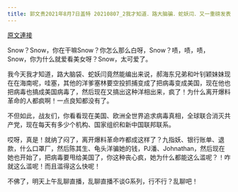 ```yaml
---
title: 郭文贵2021年8月7日盖特 20210807_2我才知道．路大脑骗．蛇妖闫．又一重磅发表．郝海东兄弟．叶钊颖妹妹现在海南不在西班牙了
---
```


[原文連接](https://gnews.org/ThreadView/53481549)

Snow？Snow，你在干嘛Snow？你怎么那么白呀，Snow？啧，啧，啧，Snow，你为什么就爱看美女呀？Snow，太可爱了。

我今天我才知道，路大脑袋、蛇妖闫竟然能编出来说，郝海东兄弟和叶钊颖妹妹现在在海南呢，哇塞，其他的洋爹塞林要空投抓捕变成了把病毒变成美国，现在他也把病毒也搞成美国病毒了，然后现在又搞出这种洋相出来，疯了！为什么离开爆料革命的人都疯啊！一点良知都没有了。

不但如此，战友们，你看看现在美国、欧洲全世界追求病毒真相，全球联合消灭共产党，现在每天有多少个机构、国家组织和新中国联邦联系。

哎呀，真是！就纳了闷了，离开爆料革命咋都成这样了？九指妖、银行账单、退款，什么口罩厂，然后陈其生、龟头洋骗她的钱，PJ潘、Johnathan，然后现在她也开始了，把病毒要甩给美国了，你这种丧心疯，她为什么都能这么滥呢？！咋就这么滥呢！而且滥得这么快呢！

不佛了，明天上午乱聊直播，乱聊直播不谈G系列，行不行？乱聊吧！
